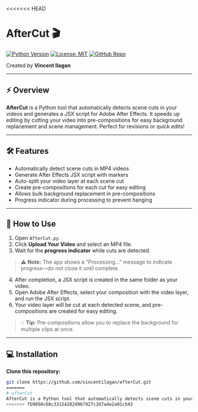 <<<<<<< HEAD
# AfterCut 🎬

[![Python Version](https://img.shields.io/badge/python-3.8%2B-blue.svg)](https://www.python.org/)
[![License: MIT](https://img.shields.io/badge/License-MIT-yellow.svg)](./LICENSE)
[![GitHub Repo](https://img.shields.io/badge/GitHub-AfterCut-green)](https://github.com/vincentilagan/afterCut)

Created by **Vincent Ilagan**

---

## ⚡ Overview

**AfterCut** is a Python tool that automatically detects scene cuts in your videos and generates a JSX script for Adobe After Effects. It speeds up editing by cutting your video into pre-compositions for easy background replacement and scene management. Perfect for revisions or quick edits!  

---

## 🛠 Features

- Automatically detect scene cuts in MP4 videos
- Generate After Effects JSX script with markers
- Auto-split your video layer at each scene cut
- Create pre-compositions for each cut for easy editing
- Allows bulk background replacement in pre-compositions
- Progress indicator during processing to prevent hanging

---

## 🚀 How to Use

1. Open `AfterCut.py`.
2. Click **Upload Your Video** and select an MP4 file.
3. Wait for the **progress indicator** while cuts are detected.
> ⚠️ **Note:** The app shows a "Processing..." message to indicate progress—do not close it until complete.
4. After completion, a JSX script is created in the same folder as your video.
5. Open Adobe After Effects, select your composition with the video layer, and run the JSX script.
6. Your video layer will be cut at each detected scene, and pre-compositions are created for easy editing.
> 💡 **Tip:** Pre-compositions allow you to replace the background for multiple clips at once.

---

## 💻 Installation

**Clone this repository:**
```bash
git clone https://github.com/vincentilagan/afterCut.git
=======
# afterCut
AfterCut is a Python tool that automatically detects scene cuts in your video and generates an Adobe After Effects script to split layers at each cut. It streamlines editing, allows placeholder backgrounds for multiple clips, and speeds up revisions by pre-composing cut scenes efficiently.
>>>>>>> fb9858c68c33154282d967927c3d7a4e2a01c543
